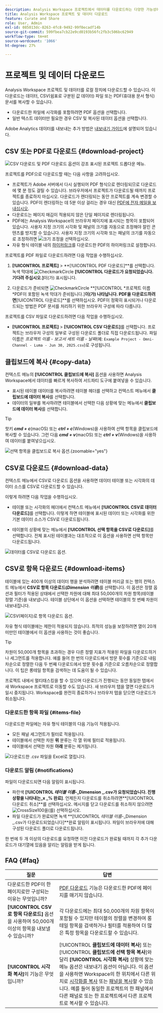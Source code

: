 ```yaml
---
description: Analysis Workspace 프로젝트에서 데이터를 다운로드하는 다양한 가능성에 대해 알아봅니다.
title: Analysis Workspace 프로젝트 및 데이터 다운로드
feature: Curate and Share
role: User, Admin
exl-id: 085013dc-8263-4fc8-9492-99f0ecadf14b
source-git-commit: 599fbea7cb22e9cd0193b56fc2fb3c506bc62949
workflow-type: tm+mt
source-wordcount: '1066'
ht-degree: 27%

---
```



# 프로젝트 및 데이터 다운로드

Analysis Workspace 프로젝트 및 데이터를 로컬 장치에 다운로드할 수 있습니다. 이 다운로드는 데이터, CSV(쉼표로 구분된 값 데이터) 파일 또는 PDF(휴대용 문서 형식) 문서를 복사할 수 있습니다.

* 다운로드한 파일에 시각화를 포함하려면 PDF 옵션을 선택합니다.
* 일반 텍스트 데이터만 필요한 경우 CSV 및 복사된 데이터 옵션을 선택합니다.

Adobe Analytics 데이터를 내보내는 추가 방법은 [내보내기 가이드](/help/export/home.md)에 설명되어 있습니다.

## CSV 또는 PDF로 다운로드 {#download-project}

![CSV 다운로드 및 PDF 다운로드 옵션이 강조 표시된 프로젝트 드롭다운 메뉴.](assets/download-project.png)

프로젝트를 PDF으로 다운로드할 때는 다음 사항을 고려하십시오.

* 프로젝트가 Adobe 서버에서 다시 실행되어 PDF 형식으로 렌더링되므로 다운로드에 몇 분 정도 걸릴 수 있습니다. 브라우저에서 프로젝트가 다운로드될 때까지 프로젝트를 종료하지 마십시오.  다운로드가 렌더링되는 동안 프로젝트를 계속 변경할 수 있습니다. PDF이 렌더링하는 데 5분 이상 걸리는 경우 대신 [PDF에 전자 메일을 보내십시오](../curate-share/send-schedule-files.md).
* 다운로드는 페이지 매김이 적용되지 않은 단일 페이지로 렌더링됩니다.
* PDF에는 Analysis Workspace의 브라우저 페이지에 표시되는 항목이 포함되어 있습니다. 사용자 지정 크기의 시각화 및 패널의 크기를 자동으로 조정해야 잘린 콘텐츠를 방지할 수 있습니다. 사용자 지정 크기의 시각화 또는 패널의 크기를 자동으로 조정하려면 ![크기 조정](/help/assets/icons/Resize.svg)을 선택하십시오.
* 자유 형식 테이블 내의 [하이퍼링크](/help/analyze/analysis-workspace/visualizations/freeform-table/freeform-table-hyperlinks.md)를 다운로드한 PDF의 하이퍼링크로 설정합니다.



프로젝트를 PDF 파일로 다운로드하려면 다음 작업을 수행하십시오.

1. **[!UICONTROL 프로젝트]** > **[!UICONTROL PDF 다운로드]**를 선택합니다.
녹색 막대에 ![CheckmarkCircle](/help/assets/icons/CheckmarkCircle.svg) **[!UICONTROL 다운로드가 요청되었습니다. 기다려 주십시오.]**&#x200B;이(가) 표시됩니다.

1. 다운로드가 준비되면 ![CheckmarkCircle](/help/assets/icons/CheckmarkCircle.svg) **[!UICONTROL *프로젝트 이름&#x200B;*PDF이 포함된 녹색 막대가 준비됩니다.]**이(가) 나타납니다.
PDF을 다운로드하려면**[!UICONTROL 다운로드]**를 선택하십시오. PDF이 정확히 표시되거나 다운로드되는 방법은 PDF 문서를 처리하기 위한 브라우저 구성에 따라 다릅니다.


프로젝트를 CSV 파일로 다운로드하려면 다음 작업을 수행하십시오.

* **[!UICONTROL 프로젝트]** > **[!UICONTROL CSV 다운로드]**&#x200B;를 선택합니다. 프로젝트는 브라우저 구성의 일부로 구성된 다운로드 폴더로 직접 다운로드됩니다. 파일 이름은 *프로젝트 이름* - *보고서 세트 이름* - *날짜*(예: `Example Project - Omni-Channel - Luma - Jun 30, 2025.csv`)로 구성됩니다.

## 클립보드에 복사 {#copy-data}

컨텍스트 메뉴의 **[!UICONTROL 클립보드에 복사]** 옵션을 사용하면 Analysis Workspace에서 데이터를 빠르게 복사하여 서드파티 도구에 붙여넣을 수 있습니다.

* 표시된 테이블 데이터를 복사하려면 테이블 헤더를 선택하고 컨텍스트 메뉴에서 **클립보드에 데이터 복사**&#x200B;를 선택합니다.
* 데이터의 일부를 복사하려면 테이블에서 선택한 다음 상황에 맞는 메뉴에서 **클립보드에 데이터 복사**&#x200B;를 선택합니다.

>[!TIP]
>
>핫키 **_cmd + c_**(macOS) 또는 **_ctrl + c_**(Windows)을 사용하여 선택 항목을 클립보드에 복사할 수 있습니다. 그런 다음 **_cmd + v_**(macOS) 또는 **_ctrl + v_**(Windows)을 사용하여 데이터를 붙여넣으십시오.


![선택 항목을 클립보드로 복사 옵션. ](assets/copy-clipboard.png){zoomable="yes"}

## CSV로 다운로드 {#download-data}

컨텍스트 메뉴에서 CSV로 다운로드 옵션을 사용하면 데이터 테이블 또는 시각화의 데이터 소스를 CSV로 다운로드할 수 있습니다.

이렇게 하려면 다음 작업을 수행하십시오.

* 테이블 또는 시각화의 헤더에서 컨텍스트 메뉴에서 **[!UICONTROL CSV로 데이터 다운로드]**&#x200B;를 선택합니다. 이렇게 하면 테이블에 표시된 데이터 또는 시각화를 위한 기본 데이터 소스가 CSV로 다운로드됩니다.

<!-- Only relevant as soon as CJA supports Map visualization 
  >[!NOTE]
  >
  >  Note: the Map visualization does not support this option.
-->

* 테이블의 상황에 맞는 메뉴에서 **[!UICONTROL 선택 항목을 CSV로 다운로드]**&#x200B;를 선택합니다. 전체 표시된 테이블과는 대조적으로 이 옵션을 사용하면 선택 항목만 다운로드됩니다.

![데이터를 CSV로 다운로드 옵션.](assets/download-data-as-csv.png)

## CSV로 항목 다운로드 {#download-items}

테이블에 있는 400개 이상의 데이터 행을 분석하려면 테이블 머리글 또는 행의 컨텍스트 메뉴에서 **CSV로 항목 다운로드(_Dimension 이름_)**&#x200B;를 선택합니다. 이 옵션은 정렬 옵션과 필터가 적용된 상태에서 선택한 차원에 대해 최대 50,000개의 차원 항목(테이블 정렬 기준)을 내보냅니다. 테이블 상단에서 이 옵션을 선택하면 테이블의 첫 번째 차원이 내보내집니다.

![CSV(페이지)로 항목 다운로드 옵션.](assets/download-items-as-csv.png)

자유 형식 테이블에는 제한이 적용되지 않습니다. 최적의 성능을 보장하려면 열이 20개 미만인 테이블에서 이 옵션을 사용하는 것이 좋습니다.

>[!TIP]
>
> 차원이 50,000개 항목을 초과하는 경우 다른 정렬 지표가 적용된 파일을 다운로드하거나 세그먼트를 적용합니다. 예를 들어 한 번의 다운로드에서 방문 횟수를 기준으로 내림차순으로 정렬한 다음 두 번째 다운로드에서 방문 횟수를 기준으로 오름차순으로 정렬합니다. 이 팁은 롱테일 항목을 검색하는 데 도움이 될 수 있습니다.

프로젝트 내에서 멀티태스킹을 할 수 있으며 다운로드가 진행되는 동안 동일한 탭에서 새 Workspace 프로젝트로 이동할 수도 있습니다. 새 브라우저 탭을 열면 다운로드가 일시 중지됩니다. Workspace를 완전히 종료하거나 브라우저 탭을 닫으면 다운로드가 취소됩니다.


### 다운로드한 항목 파일 {#items-file}

다운로드한 파일에는 자유 형식 테이블의 다음 기능이 적용됩니다.

* 모든 패널 세그먼트가 필터로 적용됩니다.
* 테이블에서 선택한 차원 **위** 분류는 각 열 위에 필터로 적용됩니다.
* 테이블에서 선택한 차원 **아래** 분류는 제거됩니다.

![다운로드한 .csv 파일을 Excel로 열립니다.](assets/download-items-file.png)

### 다운로드 알림 {#notifications}

파일이 다운로드되면 다음 알림이 표시됩니다.

* 파란색 **[!UICONTROL _테이블 이름&#x200B;_-_Dimension _.csv가 요청되었습니다. 진행 상황을 나타내는_x _% 완료]**. 언제든지 다운로드를 취소하려면&#x200B;**[!UICONTROL 다운로드 취소]**를 선택하십시오. 메시지를 닫고 다운로드를 취소하지 않으려면 ![CrossSize100](/help/assets/icons/CrossSize100.svg)을(를) 선택하십시오.
* 파일 다운로드가 완료되면 녹색 **[!UICONTROL _테이블 이름&#x200B;_-_Dimension _.csv가 다운로드되었습니다]**완료 알림이 표시됩니다. 파일이 브라우저에 대해 구성된 다운로드 폴더로 다운로드됩니다.

한 번에 두 개 이상의 다운로드를 요청하면 이전 다운로드가 완료될 때까지 각 추가 다운로드가 대기열에 있음을 알리는 알림을 받게 됩니다.


## FAQ {#faq}

| 질문 | 답변 |
| --- | --- |
| 다운로드한 PDF이 한 페이지로만 구성되는 이유는 무엇입니까? | [PDF 다운로드](#download-as-csv-or-pdf) 기능은 다운로드한 PDF에 페이지를 매기지 않습니다. |
| **[!UICONTROL CSV로 항목 다운로드]** 옵션을 사용하여 50,000개 이상의 항목을 내보낼 수 있습니까? | 각 다운로드에는 최대 50,000개의 차원 항목이 포함될 수 있지만 테이블의 정렬을 변경하여 롱테일 항목을 검색하거나 필터를 적용하여 더 많은 특정 항목을 다운로드할 수 있습니다. |
| **[!UICONTROL 시각화 복사]**&#x200B;의 기능은 무엇입니까? | [!UICONTROL **클립보드에 데이터 복사**] 또는 [!UICONTROL **클립보드에 선택 항목 복사**]&#x200B;와 달리 **[!UICONTROL 시각화 복사]** 상황에 맞는 메뉴 옵션은 내보내기 옵션이 아닙니다. 이 옵션을 사용하면 Workspace의 한 위치에서 다른 위치로 [시각화를 복사](/help/analyze/analysis-workspace/visualizations/freeform-analysis-visualizations.md#context-menu) 또는 [패널을 복사](/help/analyze/analysis-workspace/c-panels/panels.md#context-menu)할 수 있습니다. 예를 들어 동일한 프로젝트의 한 패널에서 다른 패널로 또는 한 프로젝트에서 다른 프로젝트로 복사할 수 있습니다. |



<!--

# Download 

There are several ways to export data from Analysis Workspace. The method you choose depends on what set of data you want to analyze and who needs to access it.

Exported data can be in the form of copied data, CSV, or PDF. A PDF is typically preferred if you want visualizations included in the file. CSV and copied data is preferred if you simply want plain-text data.

## Download a project as CSV or PDF {#download-project}

Consider the following when downloading projects:

* When downloading projects as a CSV or PDF, the project can be saved or unsaved when you request a project download. However, only saved projects can be [scheduled](/help/analyze/analysis-workspace/curate-share/t-schedule-report.md). 

* When downloading projects as a PDF:
  * Downloads can take several minutes to export because the project is re-run on Adobe servers before rendering in PDF format. We recommend not leaving the project until the PDF downloads in your browser. However, you can continue to make changes to the project while you wait. If a PDF takes longer than 5 minutes to render, you will be prompted to email it instead.
  * Downloads are rendered as a single page with no pagination applied.
  * PDF renderings contain what is on the page in Workspace. If a project has custom-sized visualizations and panels, you need to change them to be auto-sized (button in top-right corner) so that there will be no truncated content.
  * Any [hyperlinks](/help/analyze/analysis-workspace/visualizations/freeform-table/freeform-table-hyperlinks.md) that exist within freeform tables are not functional in the downloaded PDF. 

To download a project as a CSV or PDF file:

1. Do either of the following, depending on what format you want to download the project in:

   * **PDF:** Select **[!UICONTROL Project]** > **[!UICONTROL Download PDF]**.

     Choose this option if you want the downloaded file to contain all the displayed (visible) tables and visualizations in the project.

   * **CSV:** Select **[!UICONTROL Project]** > **[!UICONTROL Download CSV]**. 

     Choose this option if you want plain-text data.

   ![](assets/download-project.png)

1. (Conditional) If you chose to download a PDF, a message is shown after the project is ready to be downloaded. Click [!UICONTROL **Download**].
1. Click the **[!UICONTROL Download this file]** icon and save the file to a folder of your choice.

## Copy data to clipboard (hotkey: cmd + c) {#copy-data}

The right-click option **[!UICONTROL Copy to clipboard]** lets you quickly copy data from Workspace and paste it in a third-party tool. 

* If you want the displayed table copied, right-click the table header and choose **Copy data to clipboard**. 
* If you want a subset of data copied, make a selection in the table and then right-click > **Copy selection to clipboard**.

>[!TIP]
>
>You can use the hotkey `Ctrl+C` to copy your selection to the clipboard, then use `Ctrl+V` to paste it into a third-party tool.

![](assets/copy-selection.png)

## Download data as CSV {#download-data}

The right-click option **[!UICONTROL Download data as CSV]** allows you to download a table of data or the data source of any visualization as a CSV.

* From the header of any table or visualization, right-click and choose **[!UICONTROL Download data as CSV]**. This downloads the displayed data in the table or the underlying data source for a visualization as a CSV. 

  >[!NOTE]
  >
  >  Note: the Map visualization does not support this option.

* Within a table, right-click and choose **[!UICONTROL Download selection as CSV]**. Only the selection is downloaded with this option, as opposed to the full, displayed table.

![](assets/download-data-viz.png)

## Download items as CSV {#download-items}

If you want to analyze more than the visible 400 rows of data in a table, right-click the table header or any row and select **Download items as CSV (_Dimension name_)**. This option exports up to 50,000 dimension items (based on the table sort) for the selected dimension, with filters and segments applied. If you chose this option from the top of the table, the first dimension in the table will be exported. While no limits are enforced in the freeform table, it is recommended that the Download items option be used in tables with less than 20 columns to ensure optimal performance.

>[!TIP]
>
> If your dimension exceeds 50,000 items, download the file with different sort metrics applied or apply a filter. For example, sort descending by Visits in one download and then ascending by Visits in a second download. This tip can help you retrieve longer-tail items.

You can multi-task within the project and even navigate to a new Workspace project in the same tab while the download is in progress. The download pauses if you open a new browser tab. The download is canceled if you leave Workspace completely or close the browser tab.

![](assets/download-items.png)

### Downloaded items file 

Features of the table will be applied to the downloaded file as follows:

* All panel segments are applied as filters.
* Breakdowns **above** the selected dimension in the table are applied as filters above each column. 
* Breakdowns **below** the selected dimension in the table are removed.

In the example above, Page items are downloaded with the panel segment (New Visitors Customers) and components above (Marketing Channel = Email) applied as filters, and the components below (Mobile Device Type) removed from the downloaded CSV.

![](assets/downloaded-file.png)

### Download notifications

As the file downloads, you will see an informational notification with the progress. At any time, you can cancel the download by clicking **[!UICONTROL Cancel download]**. Closing the toast **will not** cancel the download. 

Once the file completes, you will see a completion notification and the file will download to your browser.

If you request more than one download at a time, you will receive a notification that each additional download will be queued until the prior download completes.

![](assets/toast.png)

## FAQ {#faq}

| Question | Answer |
| --- | --- |
| Why is my downloaded PDF one page? | Workspace does not paginate downloaded PDFs at this time. |
| Can I export more than 50,000 items with the "Download items as CSV" option? | While each download can contain up to 50,000 dimension items, you can change the sort of your table to retrieve longer tail items, or apply a filter to download more specific items. |
| What does **[!UICONTROL Copy visualization]** do? | Unlike [!UICONTROL **Copy data to clipboard**] or [!UICONTROL **Copy selection to clipboard**], the **[!UICONTROL Copy visualization]** right-click option is not an export option. It allows you to copy a visualization or panel from one place in Workspace to another. For example, from one panel to another in the same project, or from one project to another project. [Intra-linking video](https://experienceleague.adobe.com/docs/analytics-learn/tutorials/analysis-workspace/visualizations/intra-linking-in-analysis-workspace.html) |

-->